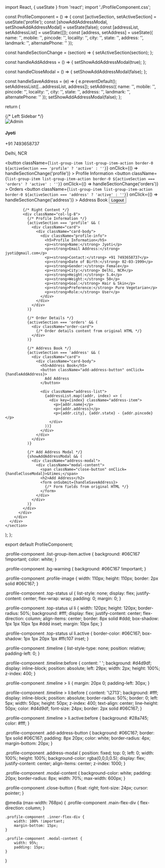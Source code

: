 import React, { useState } from 'react';
import './ProfileComponent.css';

const ProfileComponent = () => {
  const [activeSection, setActiveSection] = useState('profile');
  const [showAddAddressModal, setShowAddAddressModal] = useState(false);
  const [addressList, setAddressList] = useState([]);
  const [address, setAddress] = useState({
    name: '',
    mobile: '',
    pincode: '',
    locality: '',
    city: '',
    state: '',
    address: '',
    landmark: '',
    alternatePhone: ''
  });

  const handleSectionChange = (section) => {
    setActiveSection(section);
  };

  const handleAddAddress = () => {
    setShowAddAddressModal(true);
  };

  const handleCloseModal = () => {
    setShowAddAddressModal(false);
  };

  const handleSaveAddress = (e) => {
    e.preventDefault();
    setAddressList([...addressList, address]);
    setAddress({
      name: '',
      mobile: '',
      pincode: '',
      locality: '',
      city: '',
      state: '',
      address: '',
      landmark: '',
      alternatePhone: ''
    });
    setShowAddAddressModal(false);
  };

  return (
    <section className="profile-component my-5">
      <div className="container">
        <div className="main-body">
          <div className="row">
            {/* Left Sidebar */}
            <div className="col-lg-4">
              <div className="card">
                <div className="card-body">
                  <div className="d-flex flex-column align-items-center text-center">
                    <img 
                      src="https://encrypted-tbn0.gstatic.com/images?q=tbn:ANd9GcQtbEsykx-0fhTred6UwHDYtMFd2UgTJCG4gaklT1dx4suRO4_n5LJr4Gg28kquSX5fpNo&usqp=CAU" 
                      alt="Admin" 
                      className="rounded-circle p-1 bg-warning profile-image"
                    />
                    <div className="mt-3">
                      <h4>Jyoti</h4>
                      <p className="text-secondary mb-1">+91 7493658737</p>
                      <p className="text-muted font-size-sm">Delhi, NCR</p>
                    </div>
                  </div>
                  <div className="list-group list-group-flush text-center mt-4">
                    <button 
                      className={`list-group-item list-group-item-action border-0 ${activeSection === 'profile' ? 'active' : ''}`}
                      onClick={() => handleSectionChange('profile')}
                    >
                      Profile Information
                    </button>
                    <button 
                      className={`list-group-item list-group-item-action border-0 ${activeSection === 'orders' ? 'active' : ''}`}
                      onClick={() => handleSectionChange('orders')}
                    >
                      Orders
                    </button>
                    <button 
                      className={`list-group-item list-group-item-action border-0 ${activeSection === 'address' ? 'active' : ''}`}
                      onClick={() => handleSectionChange('address')}
                    >
                      Address Book
                    </button>
                    <button className="list-group-item list-group-item-action border-0">
                      Logout
                    </button>
                  </div>
                </div>
              </div>
            </div>

            {/* Right Content */}
            <div className="col-lg-8">
              {/* Profile Information */}
              {activeSection === 'profile' && (
                <div className="card">
                  <div className="card-body">
                    <div className="profile-info">
                      <h5>Profile Information</h5>
                      <p><strong>Name:</strong> Jyoti</p>
                      <p><strong>Email Address:</strong> jyoti@gmail.com</p>
                      <p><strong>Contact:</strong> +91 7493658737</p>
                      <p><strong>Date of Birth:</strong> 02-03-1999</p>
                      <p><strong>Gender:</strong> Female</p>
                      <p><strong>City:</strong> Delhi, NCR</p>
                      <p><strong>Height:</strong> 5.4</p>
                      <p><strong>Weight:</strong> 50</p>
                      <p><strong>Goal:</strong> Hair & Skin</p>
                      <p><strong>Preference:</strong> Pure Vegetarian</p>
                      <p><strong>Role:</strong> User</p>
                    </div>
                  </div>
                </div>
              )}

              {/* Order Details */}
              {activeSection === 'orders' && (
                <div className="order-card">
                  {/* Order details content from original HTML */}
                </div>
              )}

              {/* Address Book */}
              {activeSection === 'address' && (
                <div className="card">
                  <div className="card-body">
                    <h5>Address Book</h5>
                    <button className="add-address-button" onClick={handleAddAddress}>
                      Add Address
                    </button>
                    
                    <div className="address-list">
                      {addressList.map((addr, index) => (
                        <div key={index} className="address-item">
                          <p>{addr.name}</p>
                          <p>{addr.address}</p>
                          <p>{addr.city}, {addr.state} - {addr.pincode}</p>
                        </div>
                      ))}
                    </div>
                  </div>
                </div>
              )}

              {/* Add Address Modal */}
              {showAddAddressModal && (
                <div className="address-modal">
                  <div className="modal-content">
                    <span className="close-button" onClick={handleCloseModal}>&times;</span>
                    <h2>Add Address</h2>
                    <form onSubmit={handleSaveAddress}>
                      {/* Form fields from original HTML */}
                    </form>
                  </div>
                </div>
              )}
            </div>
          </div>
        </div>
      </div>
    </section>
  );
};

export default ProfileComponent;



.profile-component .list-group-item.active {
    background: #06C167 !important;
    color: white;
}

.profile-component .bg-warning {
    background: #06C167 !important;
}

.profile-component .profile-image {
    width: 110px;
    height: 110px;
    border: 2px solid #06C167;
}

.profile-component .top-status ul {
    list-style: none;
    display: flex;
    justify-content: center;
    flex-wrap: wrap;
    padding: 0;
    margin: 0;
}

.profile-component .top-status ul li {
    width: 120px;
    height: 120px;
    border-radius: 50%;
    background: #fff;
    display: flex;
    justify-content: center;
    flex-direction: column;
    align-items: center;
    border: 8px solid #ddd;
    box-shadow: 1px 1px 10px 1px #ddd inset;
    margin: 10px 5px;
}

.profile-component .top-status ul li.active {
    border-color: #06C167;
    box-shadow: 1px 1px 20px 1px #ffc107 inset;
}

.profile-component .timeline {
    list-style-type: none;
    position: relative;
    padding-left: 0;
}

.profile-component .timeline:before {
    content: ' ';
    background: #d4d9df;
    display: inline-block;
    position: absolute;
    left: 29px;
    width: 2px;
    height: 100%;
    z-index: 400;
}

.profile-component .timeline > li {
    margin: 20px 0;
    padding-left: 30px;
}

.profile-component .timeline > li:before {
    content: '\2713';
    background: #fff;
    display: inline-block;
    position: absolute;
    border-radius: 50%;
    border: 0;
    left: 5px;
    width: 50px;
    height: 50px;
    z-index: 400;
    text-align: center;
    line-height: 50px;
    color: #d4d9df;
    font-size: 24px;
    border: 2px solid #06C167;
}

.profile-component .timeline > li.active:before {
    background: #28a745;
    color: #fff;
}

.profile-component .add-address-button {
    background: #06C167;
    border: 1px solid #06C167;
    padding: 8px 20px;
    color: white;
    border-radius: 4px;
    margin-bottom: 20px;
}

.profile-component .address-modal {
    position: fixed;
    top: 0;
    left: 0;
    width: 100%;
    height: 100%;
    background-color: rgba(0,0,0,0.5);
    display: flex;
    justify-content: center;
    align-items: center;
    z-index: 1000;
}

.profile-component .modal-content {
    background-color: white;
    padding: 20px;
    border-radius: 8px;
    width: 70%;
    max-width: 600px;
}

.profile-component .close-button {
    float: right;
    font-size: 24px;
    cursor: pointer;
}

@media (max-width: 768px) {
    .profile-component .main-flex-div {
        flex-direction: column;
    }
    
    .profile-component .inner-flex-div {
        width: 100% !important;
        margin-bottom: 15px;
    }
    
    .profile-component .modal-content {
        width: 95%;
        padding: 15px;
    }
}
